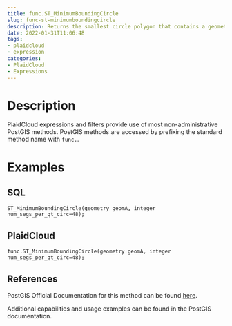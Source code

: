 ```yaml
---
title: func.ST_MinimumBoundingCircle
slug: func-st-minimumboundingcircle
description: Returns the smallest circle polygon that contains a geometry
date: 2022-01-31T11:06:48
tags:
- plaidcloud
- expression
categories:
- PlaidCloud
- Expressions
---
```



# Description


PlaidCloud expressions and filters provide use of most non-administrative PostGIS methods. PostGIS methods are accessed by prefixing the standard method name with `func.`.



# Examples


## SQL



```
ST_MinimumBoundingCircle(geometry geomA, integer num_segs_per_qt_circ=48);
```

  



## PlaidCloud



```
func.ST_MinimumBoundingCircle(geometry geomA, integer num_segs_per_qt_circ=48);
```

  



## References


PostGIS Official Documentation for this method can be found [here](https://postgis.net/docs/manual-3.1/ST_MinimumBoundingCircle.html).



Additional capabilities and usage examples can be found in the PostGIS documentation.

